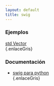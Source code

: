 ```yaml
---
layout: default
title: swig
---
```


### Ejemplos
[std Vector](/wiki/swig/stdVector.html)  
{.enlaceGris}
### Documentación

* [swig para python](http://www.swig.org/Doc1.3/Python.html)  
{.enlaceGris}

